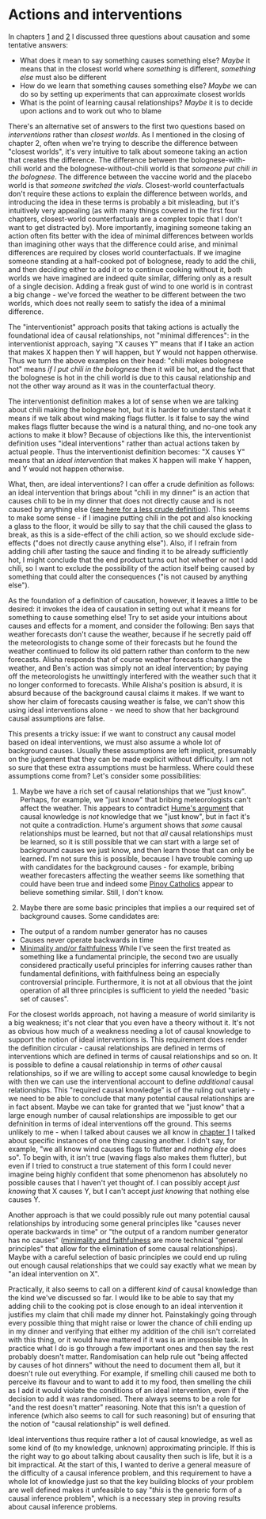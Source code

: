 # Actions and interventions

In chapters [1](/causality/01_three_questions) and [2](/causality/02_counterfactuals) I discussed three questions about causation and some tentative answers:

 - What does it mean to say something causes something else? *Maybe* it means that in the closest world where *something* is different, *something else* must also be different
 - How do we learn that something causes something else? *Maybe* we can do so by setting up experiments that can approximate closest worlds
 - What is the point of learning causal relationships? *Maybe* it is to decide upon actions and to work out who to blame

There's an alternative set of answers to the first two questions based on *interventions* rather than *closest worlds*. As I mentioned in the closing of chapter 2, often when we're trying to describe the difference between "closest worlds", it's very intuitive to talk about someone taking an action that creates the difference. The difference between the bolognese-with-chili world and the bolognese-without-chili world is that *someone put chili in the bolognese*. The difference between the vaccine world and the placebo world is that *someone switched the vials*. Closest-world counterfactuals don't require these actions to explain the difference between worlds, and introducing the idea in these terms is probably a bit misleading, but it's intuitively very appealing (as with many things covered in the first four chapters, closest-world counterfactuals are a complex topic that I don't want to get distracted by). More importantly, imagining someone taking an action often fits better with the idea of minimal differences between worlds than imagining other ways that the difference could arise, and minimal differences are required by closes world counterfactuals. If we imagine someone standing at a half-cooked pot of bolognese, ready to add the chili, and then deciding either to add it or to continue cooking without it, both worlds we have imagined are indeed quite similar, differing only as a result of a single decision. Adding a freak gust of wind to one world is in contrast a big change - we've forced the weather to be different between the two worlds, which does not really seem to satisfy the idea of a minimal difference.

The "interventionist" approach posits that taking actions is actually the foundational idea of causal relationships, not "minimal differences": in the interventionist approach, saying "X causes Y" means that if I take an action that makes X happen then Y will happen, but Y would not happen otherwise. Thus we turn the above examples on their head: "chili makes bolognese hot" means *if I put chili in the bolognese* then it will be hot, and the fact that the bolognese is hot in the chili world is due to this causal relationship and not the other way around as it was in the counterfactual theory. 

The interventionist definition makes a lot of sense when we are talking about chili making the bolognese hot, but it is harder to understand what it means if we talk about wind making flags flutter. Is it false to say the wind makes flags flutter because the wind is a natural thing, and no-one took any actions to make it blow? Because of objections like this, the interventionist definition uses "ideal interventions" rather than actual actions taken by actual people. Thus the interventionist definition becomes: "X causes Y" means that an *ideal intervention* that makes X happen will make Y happen, and Y would not happen otherwise.

What, then, are ideal interventions? I can offer a crude definition as follows: an ideal intervention that brings about "chili in my dinner" is an action that causes chili to be in my dinner that does not directly cause and is not caused by anything else ([see here for a less crude definition](https://plato.stanford.edu/entries/causation-mani/#exM1_4)). This seems to make some sense - if I imagine putting chili in the pot and also knocking a glass to the floor, it would be silly to say that the chili caused the glass to break, as this is a side-effect of the chili action, so we should exclude side-effects ("does not directly cause anything else"). Also, if I refrain from adding chili after tasting the sauce and finding it to be already sufficiently hot, I might conclude that the end product turns out hot whether or not I add chili, so I want to exclude the possibility of the action itself being caused by something that could alter the consequences ("is not caused by anything else").

As the foundation of a definition of causation, however, it leaves a little to be desired: it invokes the idea of causation in setting out what it means for something to cause something else! Try to set aside your intuitions about causes and effects for a moment, and consider the following: Ben says that weather forecasts don't cause the weather, because if he secretly paid off the meteorologists to change some of their forecasts but he found the weather continued to follow its old pattern rather than conform to the new forecasts. Alisha responds that of course weather forecasts change the weather, and Ben's action was simply not an ideal intervention; by paying off the meteorologists he unwittingly interfered with the weather such that it no longer conformed to forecasts. While Alisha's position is absurd, it is absurd because of the background causal claims it makes. If we want to show her claim of forecasts causing weather is false, we can't show this using ideal interventions alone - we need to show that her background causal assumptions are false.

This presents a tricky issue: if we want to construct any causal model based on ideal interventions, we must also assume a whole lot of background causes. Usually these assumptions are left implicit, presumably on the judgement that they can be made explicit without difficulty. I am not so sure that these extra assumptions must be harmless. Where could these assumptions come from? Let's consider some possibilities:

1. Maybe we have a rich set of causal relationships that we "just know". Perhaps, for example, we "just know" that bribing meteorologists can't affect the weather. This appears to contradict [Hume's argument](/causality/01_three_questions) that causal knowledge is *not* knowledge that we "just know", but in fact it's not quite a contradiction. Hume's argument shows that *some* causal relationships must be learned, but not that *all* causal relationships must be learned, so it is still possible that we can start with a large set of background causes we just know, and then learn those that can only be learned. I'm not sure this is possible, because I have trouble coming up with candidates for the background causes - for example, bribing weather forecasters affecting the weather seems like something that could have been true and indeed some [Pinoy Catholics](https://www.mypope.com.ph/eggs-offering-for-good-weather/) appear to believe something similar. Still, I don't know.

2. Maybe there are some basic principles that implies a our required set of background causes. Some candidates are:
 - The output of a random number generator has no causes
 - Causes never operate backwards in time
 - [Minimality and/or faithfulness](https://plato.stanford.edu/entries/causal-models/#MiniFaitCond)
While I've seen the first treated as something like a fundamental principle, the second two are usually considered practically useful principles for inferring causes rather than fundamental definitions, with faithfulness being an especially controversial principle. Furthermore, it is not at all obvious that the joint operation of all three principles is sufficient to yield the needed "basic set of causes".





For the closest worlds approach, not having a measure of world similarity is a big weakness; it's not clear that you even have a theory without it. It's not as obvious how much of a weakness needing a lot of causal knowledge to support the notion of ideal interventions is. This requirement does render the definition circular - causal relationships are defined in terms of interventions which are defined in terms of causal relationships and so on. It is possible to define a causal relationship in terms of *other* causal relationships, so if we are willing to accept some causal knowledge to begin with then we can use the interventional account to define *additional* causal relationships. This "required causal knowledge" is of the ruling out variety - we need to be able to conclude that many potential causal relationships are in fact absent. Maybe we can take for granted that we "just know" that a large enough number of causal relationships are impossible to get our defninition in terms of ideal interventions off the ground. This seems unlikely to me - when I talked about causes we all know in [chapter 1](/causality/01_three_questions) I talked about specific instances of one thing causing another. I didn't say, for example, "we all know wind causes flags to flutter and *nothing else* does so". To begin with, it isn't true (waving flags also makes them flutter), but even if I tried to construct a true statement of this form I could never imagine being highly confident that some phenomenon has absolutely no possible causes that I haven't yet thought of. I can possibly accept *just knowing* that X causes Y, but I can't accept *just knowing* that nothing else causes Y. 

Another approach is that we could possibly rule out many potential causal relationships by introducing some general principles like "causes never operate backwards in time" or "the output of a random number generator has no causes" ([minimality and faithfulness](https://plato.stanford.edu/entries/causal-models/#MiniFaitCond) are more technical "general principles" that allow for the elimination of some causal relationships). Maybe with a careful selection of basic principles we could end up ruling out enough causal relationships that we could say exactly what we mean by "an ideal intervention on X".



Practically, it also seems to call on a different *kind* of causal knowledge than the kind we've discussed so far. I would like to be able to say that my adding chili to the cooking pot is close enough to an ideal intervention it justifies my claim that chili made my dinner hot. Painstakingly going through every possible thing that might raise or lower the chance of chili ending up in my dinner and verifying that either my addition of the chili isn't correlated with this thing, or it would have mattered if it was is an impossible task. In practice what I do is go through a few important ones and then say the rest probably doesn't matter. Randomisation can help rule out "being affected by causes of hot dinners" without the need to document them all, but it doesn't rule out everything. For example, if smelling chili caused me both to perceive its flavour and to want to add it to my food, then smelling the chili as I add it would violate the conditions of an ideal intervention, even if the decision to add it was randomised. There always seems to be a role for "and the rest doesn't matter" reasoning. Note that this isn't a question of inference (which also seems to call for such reasoning) but of ensuring that the notion of "causal relationship" is well defined.

Ideal interventions thus require rather a lot of causal knowledge, as well as some kind of (to my knowledge, unknown) approximating principle. If this is the right way to go about talking about causality then such is life, but it is a bit impractical. At the start of this, I wanted to derive a general measure of the difficulty of a causal inference problem, and this requirement to have a whole lot of knowledge just so that the key building blocks of your problem are well defined makes it unfeasible to say "*this* is the generic form of a causal inference problem", which is a necessary step in proving results about causal inference problems.